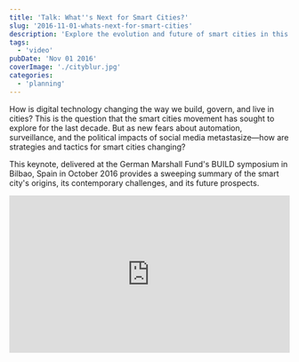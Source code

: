 ```yaml
---
title: 'Talk: What''s Next for Smart Cities?'
slug: '2016-11-01-whats-next-for-smart-cities'
description: 'Explore the evolution and future of smart cities in this insightful keynote from the German Marshall Fund''s BUILD symposium in Bilbao, Spain. Delve into how digital technology is reshaping urban life, addressing challenges like automation, surveillance, and social media impacts. Discover the origins of the smart city movement and learn about innovative strategies for navigating contemporary urban governance.'
tags:
  - 'video'
pubDate: 'Nov 01 2016'
coverImage: './cityblur.jpg'
categories:
  - 'planning'
---
```



How is digital technology changing the way we build, govern, and live in cities? This is the question that the smart cities movement has sought to explore for the last decade. But as new fears about automation, surveillance, and the political impacts of social media metastasize—how are strategies and tactics for smart cities changing?

This keynote, delivered at the German Marshall Fund's BUILD symposium in Bilbao, Spain in October 2016 provides a sweeping summary of the smart city's origins, its contemporary challenges, and its future prospects.

<div class="youtube-container my-8" style="position: relative; padding-bottom: 56.25%; height: 0; overflow: hidden; max-width: 100%;">
  <iframe style="position: absolute; top: 0; left: 0; width: 100%; height: 100%;" src="https://www.youtube.com/embed/mCEqxjUbfF8" frameborder="0" allow="accelerometer; autoplay; clipboard-write; encrypted-media; gyroscope; picture-in-picture" allowfullscreen></iframe>
</div>
